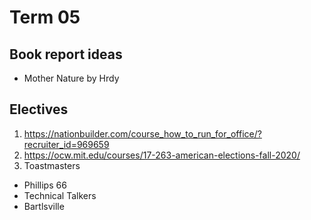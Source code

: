 # Term 05


## Book report ideas

* Mother Nature by Hrdy

## Electives

1. https://nationbuilder.com/course_how_to_run_for_office/?recruiter_id=969659
2. https://ocw.mit.edu/courses/17-263-american-elections-fall-2020/
3. Toastmasters
  * Phillips 66
  * Technical Talkers
  * Bartlsville
